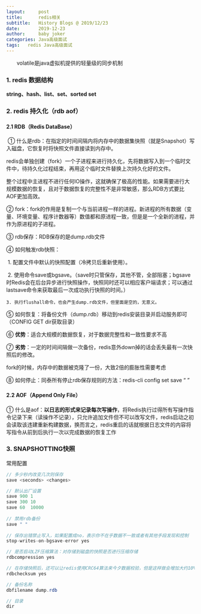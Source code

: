 ```yaml
---
layout:     post
title:      redis相关
subtitle:   History Blogs @ 2019/12/23
date:       2019-12-23
author:     baby joker
categories:	Java高级面试
tags:	redis Java高级面试
---
```

　　volatile是java虚拟机提供的轻量级的同步机制











### 1. redis 数据结构 ##

**string、hash、list、set、sorted set**





### 2. redis 持久化（rdb aof）

####  2.1 RDB（Redis DataBase）

​    ①	什么是rdb：在指定的时间间隔内将内存中的数据集快照（就是Snapshot）写入磁盘，它恢复时将快照文件直接读到内存中。

​    redis会单独创建（fork）一个子进程来进行持久化，先将数据写入到一个临时文件中，待持久化过程结束，再用这个临时文件替换上次持久化好的文件。

​    整个过程中主进程不进行任何IO操作，这就确保了极高的性能。如果需要进行大规模数据的恢复，且对于数据恢复的完整性不是非常敏感，那么RDB方式要比AOF更加高效。

②	fork：fork的作用是复制一个与当前进程一样的进程。新进程的所有数据（变量、环境变量、程序计数器等）数值都和原进程一致，但是是一个全新的进程，并作为原进程的子进程。

③	rdb保存：RDB保存的是dump.rdb文件

④	如何触发rdb快照：

​    1. 配置文件中默认的快照配置（冷拷贝后重新使用）。

​    2. 使用命令save或bgsave。（save时只管保存，其他不管，全部阻塞；bgsave时Redis会在后台异步进行快照操作，快照同时还可以相应客户端请求；可以通过lastsave命令来获取最后一次成功执行快照的时间。）

    3. 执行flushall命令，也会产生dump.rdb文件，但里面是空的，无意义。

⑤	如何恢复：将备份文件（dump.rdb）移动到redis安装目录并启动服务即可（CONFIG GET dir获取目录）

⑥	**优势**：适合大规模的数据恢复，对于数据完整性和一致性要求不高

⑦	**劣势**：一定的时间间隔做一次备份，redis意外down掉的话会丢失最有一次快照后的修改。

fork的时候，内存中的数据被克隆了一份，大致2倍的膨胀性需要考虑

⑧	如何停止：同泰所有停止rdb保存规则的方法：redis-cli config set save “ ”

#### 2.2 AOF（Append Only File）

①	什么是aof：**以日志的形式来记录每次写操作**，将Redis执行过得所有写操作指令记录下来（读操作不记录），只允许追加文件但不可以改写文件，redis启动之初会读取该违建重新构建数据，换而言之，redis重启的话就根据日志文件的内容将写指令从前到后执行一次以完成数据的恢复工作

### 3. SNAPSHOTTING快照

常用配置

```java
// 多少秒内改变几次则保存
save <seconds> <changes>

// 默认出厂设置
save 900 1
save 300 10
save 60  10000
    
// 禁用rdb备份
save " "
    
// 保存出错禁止写入，如果配置成no，表示你不在乎数据不一致或者有其他手段发现和控制
stop-writes-on-bgsave-error yes

// 是否启动LZF压缩算法：对存储到磁盘的快照是否进行压缩存储
rdbcompression yes

// 在存储快照后，还可以让redis使用CRC64算法来今夕数据校验，但是这样做会增加大约10%的性能消耗，如果希望获取到最大的性能提升可以关闭此功能
rdbchecksum yes

// 备份名称
dbfilename dump.rdb

// 目录
dir
```



